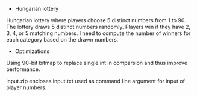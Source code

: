 - Hungarian lottery

Hungarian lottery where players choose 5 distinct numbers from 1 to 90. The lottery draws 5 distinct numbers randomly. Players win if they have 2, 3, 4, or 5 matching numbers. I need to compute the number of winners for each category based on the drawn numbers.

- Optimizations

Using 90-bit bitmap to replace single int in comparsion and thus improve performance. 


input.zip encloses input.txt used as command line argument for input of player numbers.
